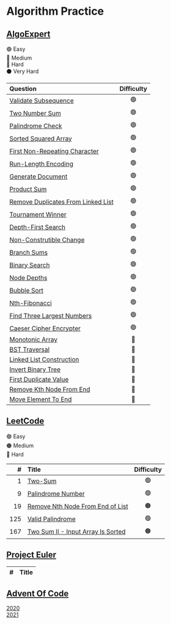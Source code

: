 # Algorithm Practice

## [AlgoExpert](https://www.algoexpert.io/product)

🟢 Easy\
🔵 Medium\
🔴 Hard\
⚫️ Very Hard

| Question                                                                            | Difficulty |
| :---------------------------------------------------------------------------------- | :--------: |
| [Validate Subsequence](AlgoExpert/Validate_Subsequence)                             |     🟢     |
| [Two Number Sum](AlgoExpert/Two_Number_Sum)                                         |     🟢     |
| [Palindrome Check](AlgoExpert/Palindrome_Check)                                     |     🟢     |
| [Sorted Squared Array](AlgoExpert/Sorted_Squared_Array)                             |     🟢     |
| [First Non-Repeating Character](AlgoExpert/First_Non_Repeating_Character)           |     🟢     |
| [Run-Length Encoding](AlgoExpert/Run_Length_Encoding)                               |     🟢     |
| [Generate Document](AlgoExpert/Generate_Document)                                   |     🟢     |
| [Product Sum](AlgoExpert/Product_Sum)                                               |     🟢     |
| [Remove Duplicates From Linked List](AlgoExpert/Remove_Duplicates_From_Linked_List) |     🟢     |
| [Tournament Winner](AlgoExpert/Tournament_Winner)                                   |     🟢     |
| [Depth-First Search](AlgoExpert/Depth_First_Search)                                 |     🟢     |
| [Non-Construtible Change](AlgoExpert/Non_Constructiblec_Change)                     |     🟢     |
| [Branch Sums](AlgoExpert/Branch_Sums)                                               |     🟢     |
| [Binary Search](AlgoExpert/Binary_Search)                                           |     🟢     |
| [Node Depths](AlgoExpert/Node_Depths)                                               |     🟢     |
| [Bubble Sort](AlgoExpert/Bubble_Sort)                                               |     🟢     |
| [Nth-Fibonacci](AlgoExpert/Nth_Fibonacci)                                           |     🟢     |
| [Find Three Largest Numbers](AlgoExpert/Find_Largest_Three_Numbers)                 |     🟢     |
| [Caeser Cipher Encrypter](AlgoExpert/Ceaser_Cypher_Encryptor)                       |     🟢     |
| [Monotonic Array](AlgoExpert/Monotonic_Array)                                       |     🔵     |
| [BST Traversal](AlgoExpert/BST_Traversal)                                           |     🔵     |
| [Linked List Construction](AlgoExpert/Linked_List_Construction)                     |     🔵     |
| [Invert Binary Tree](AlgoExpert/Invert_Binary_Tree)                                 |     🔵     |
| [First Duplicate Value](AlgoExpert/First_Duplicate_Value)                           |     🔵     |
| [Remove Kth Node From End](AlgoExpert/Remove_Kth_Node_From_End)                     |     🔵     |
| [Move Element To End](AlgoExpert/Move_Element_To_End)                               |     🔵     |

## [LeetCode](https://leetcode.com/)

🟢 Easy\
🟠 Medium\
🔴 Hard

|   # | Title                                                                           | Difficulty |
| --: | :------------------------------------------------------------------------------ | :--------: |
|   1 | [Two-Sum](Leetcode/Two_Sum)                                                     |     🟢     |
|   9 | [Palindrome Number](LeetCode/Palindrome_Number)                                 |     🟢     |
|  19 | [Remove Nth Node From End of List](LeetCode/Remove_Nth_Node_From_End_Of_List)   |     🟠     |
| 125 | [Valid Palindrome](LeetCode/Valid_Palindrome)                                   |     🟢     |
| 167 | [Two Sum II - Input Array Is Sorted](LeetCode/Two_Sum_II_Input_Array_Is_Sorted) |     🟠     |

## [Project Euler](https://projecteuler.net/)

|   # | Title |
| --: | :---- |

## [Advent Of Code](https://adventofcode.com/)

[2020](AdventOfCode/2020)\
[2021](AdventOfCode/2021)
